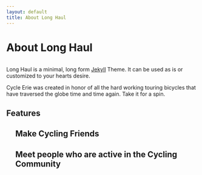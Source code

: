 ```yaml
---
layout: default
title: About Long Haul
---
```


<div class="post">
	<h1 class="pageTitle">About Long Haul</h1>
	<img src="{{ '/assets/img/touring.jpg' | prepend: site.baseurl }}" alt=""> 
	<p class="intro">Long Haul is a minimal, long form <a href="http://jekyllrb.com">Jekyll</a> Theme. It can be used as is or customized to your hearts desire.</p>
	<p>Cycle Erie was created in honor of all the hard working touring bicycles that have traversed the globe time and time again. Take it for a spin.</p>
	<h2>Features</h2>
	<ul>
	<h2>Make Cycling Friends</h2>
	<h2>Meet people who are active in the Cycling Community</h2>
  	</ul>
</div>
